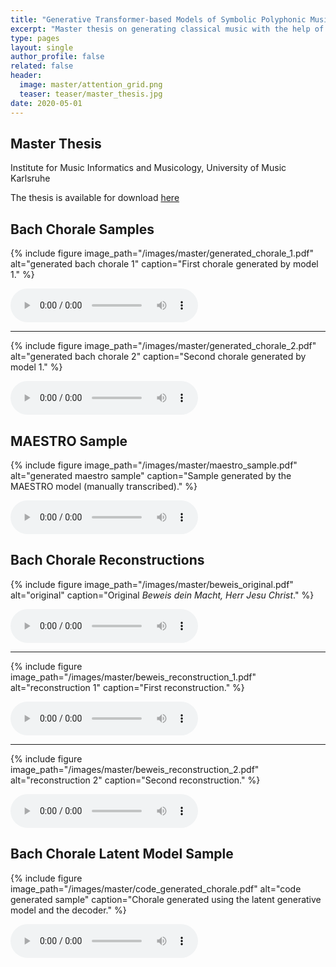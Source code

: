 ```yaml
---
title: "Generative Transformer-based Models of Symbolic Polyphonic Music"
excerpt: "Master thesis on generating classical music with the help of transformers. Written at the Bosch Center for Artificial Intelligence."
type: pages
layout: single
author_profile: false
related: false
header:
  image: master/attention_grid.png
  teaser: teaser/master_thesis.jpg
date: 2020-05-01
---
```

## Master Thesis
Institute for Music Informatics and Musicology, University of Music Karlsruhe


The thesis is available for download [here](/assets/pdfs/mami_thesis.pdf)

## Bach Chorale Samples

{% include figure image_path="/images/master/generated_chorale_1.pdf" alt="generated bach chorale 1" caption="First chorale generated by model 1." %}

<audio controls>
  <source src="../../assets/audio/master/bach_sample_1.mp3" type="audio/mp3">
</audio>

---

{% include figure image_path="/images/master/generated_chorale_2.pdf" alt="generated bach chorale 2" caption="Second chorale generated by model 1." %}

<audio controls>
  <source src="../../assets/audio/master/bach_sample_2.mp3" type="audio/mp3">
</audio>


## MAESTRO Sample

{% include figure image_path="/images/master/maestro_sample.pdf" alt="generated maestro sample" caption="Sample generated by the MAESTRO model (manually transcribed)." %}

<audio controls>
  <source src="../../assets/audio/master/maestro_sample.mp3" type="audio/mp3">
</audio>


## Bach Chorale Reconstructions

{% include figure image_path="/images/master/beweis_original.pdf" alt="original" caption="Original *Beweis dein Macht, Herr Jesu Christ*." %}

<audio controls>
  <source src="../../assets/audio/master/bach_original.mp3" type="audio/mp3">
</audio>

---

{% include figure image_path="/images/master/beweis_reconstruction_1.pdf" alt="reconstruction 1" caption="First reconstruction." %}

<audio controls>
  <source src="../../assets/audio/master/bach_reconstruction_1.mp3" type="audio/mp3">
</audio>

---

{% include figure image_path="/images/master/beweis_reconstruction_2.pdf" alt="reconstruction 2" caption="Second reconstruction." %}

<audio controls>
  <source src="../../assets/audio/master/bach_reconstruction_2.mp3" type="audio/mp3">
</audio>


## Bach Chorale Latent Model Sample

{% include figure image_path="/images/master/code_generated_chorale.pdf" alt="code generated sample" caption="Chorale generated using the latent generative model and the decoder." %}

<audio controls>
  <source src="../../assets/audio/master/bach_code_sample.mp3" type="audio/mp3">
</audio>

